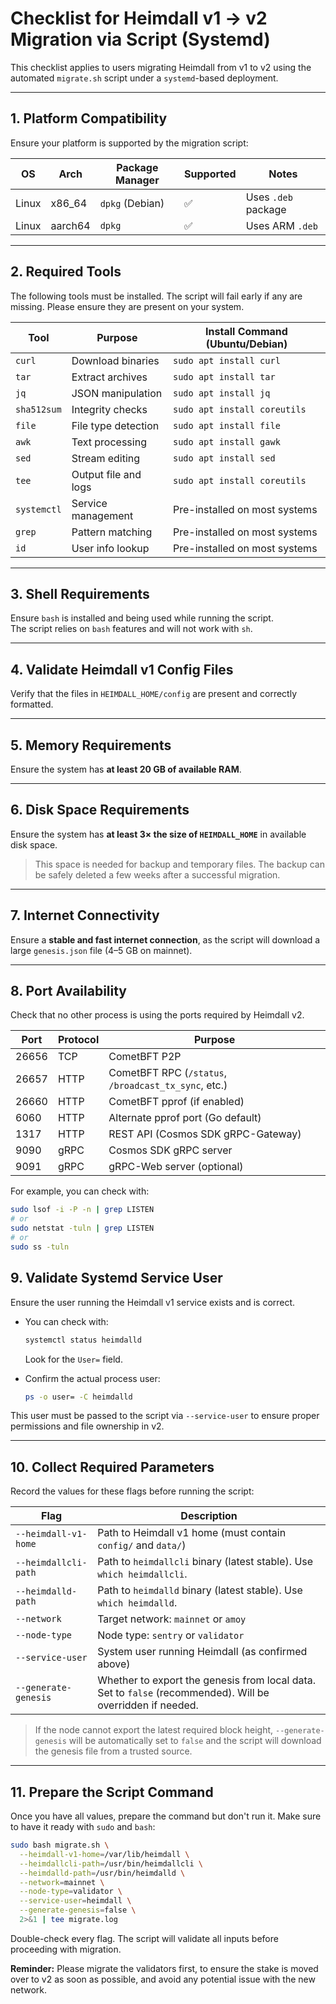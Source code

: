 # Checklist for Heimdall v1 → v2 Migration via Script (Systemd)

This checklist applies to users migrating Heimdall from v1 to v2
using the automated `migrate.sh` script under a `systemd`-based deployment.

---

## 1. Platform Compatibility

Ensure your platform is supported by the migration script:

| OS     | Arch    | Package Manager | Supported | Notes                 |
|--------|---------|-----------------|-----------|-----------------------|
| Linux  | x86_64  | `dpkg` (Debian) | ✅         | Uses `.deb` package   |
| Linux  | aarch64 | `dpkg`          | ✅         | Uses ARM `.deb`       |

---

## 2. Required Tools

The following tools must be installed. The script will fail early if any are missing.
Please ensure they are present on your system.

| Tool        | Purpose              | Install Command (Ubuntu/Debian) |
|-------------|----------------------|---------------------------------|
| `curl`      | Download binaries    | `sudo apt install curl`         |
| `tar`       | Extract archives     | `sudo apt install tar`          |
| `jq`        | JSON manipulation    | `sudo apt install jq`           |
| `sha512sum` | Integrity checks     | `sudo apt install coreutils`    |
| `file`      | File type detection  | `sudo apt install file`         |
| `awk`       | Text processing      | `sudo apt install gawk`         |
| `sed`       | Stream editing       | `sudo apt install sed`          |
| `tee`       | Output file and logs | `sudo apt install coreutils`    |
| `systemctl` | Service management   | Pre-installed on most systems   |
| `grep`      | Pattern matching     | Pre-installed on most systems   |
| `id`        | User info lookup     | Pre-installed on most systems   |

---

## 3. Shell Requirements

Ensure `bash` is installed and being used while running the script.  
The script relies on `bash` features and will not work with `sh`.

---

## 4. Validate Heimdall v1 Config Files

Verify that the files in `HEIMDALL_HOME/config` are present and correctly formatted.

---

## 5. Memory Requirements

Ensure the system has **at least 20 GB of available RAM**.

---

## 6. Disk Space Requirements

Ensure the system has **at least 3× the size of `HEIMDALL_HOME`** in available disk space.

> This space is needed for backup and temporary files. The backup can be safely deleted a few weeks after a successful migration.

---

## 7. Internet Connectivity

Ensure a **stable and fast internet connection**,
as the script will download a large `genesis.json` file (4–5 GB on mainnet).

---

## 8. Port Availability

Check that no other process is using the ports required by Heimdall v2.

| Port  | Protocol | Purpose                                                                 |
|-------|----------|-------------------------------------------------------------------------|
| 26656 | TCP      | CometBFT P2P                                                            |
| 26657 | HTTP     | CometBFT RPC (`/status`, `/broadcast_tx_sync`, etc.)                    |
| 26660 | HTTP     | CometBFT pprof (if enabled)                                             |
| 6060  | HTTP     | Alternate pprof port (Go default)                                       |
| 1317  | HTTP     | REST API (Cosmos SDK gRPC-Gateway)                                      |
| 9090  | gRPC     | Cosmos SDK gRPC server                                                  |
| 9091  | gRPC     | gRPC-Web server (optional)                                              |

For example, you can check with:
```bash
sudo lsof -i -P -n | grep LISTEN
# or
sudo netstat -tuln | grep LISTEN
# or
sudo ss -tuln
````

## 9. Validate Systemd Service User

Ensure the user running the Heimdall v1 service exists and is correct.

* You can check with:

  ```bash
  systemctl status heimdalld
  ```

  Look for the `User=` field.

* Confirm the actual process user:

  ```bash
  ps -o user= -C heimdalld
  ```

This user must be passed to the script via `--service-user` to ensure proper permissions and file ownership in v2.

---

## 10. Collect Required Parameters

Record the values for these flags before running the script:

| Flag                 | Description                                                                                                |
|----------------------|------------------------------------------------------------------------------------------------------------|
| `--heimdall-v1-home` | Path to Heimdall v1 home (must contain `config/` and `data/`)                                              |
| `--heimdallcli-path` | Path to `heimdallcli` binary (latest stable). Use `which heimdallcli`.                                     |
| `--heimdalld-path`   | Path to `heimdalld` binary (latest stable). Use `which heimdalld`.                                         |
| `--network`          | Target network: `mainnet` or `amoy`                                                                        |
| `--node-type`        | Node type: `sentry` or `validator`                                                                         |
| `--service-user`     | System user running Heimdall (as confirmed above)                                                          |
| `--generate-genesis` | Whether to export the genesis from local data. Set to `false` (recommended). Will be overridden if needed. |

> If the node cannot export the latest required block height, `--generate-genesis` will be automatically set to `false` and the script will download the genesis file from a trusted source.

---

## 11. Prepare the Script Command

Once you have all values, prepare the command but don't run it.
Make sure to have it ready with `sudo` and `bash`:

```bash
sudo bash migrate.sh \
  --heimdall-v1-home=/var/lib/heimdall \
  --heimdallcli-path=/usr/bin/heimdallcli \
  --heimdalld-path=/usr/bin/heimdalld \
  --network=mainnet \
  --node-type=validator \
  --service-user=heimdall \
  --generate-genesis=false \
  2>&1 | tee migrate.log
```

Double-check every flag. 
The script will validate all inputs before proceeding with migration.

**Reminder:** Please migrate the validators first, to ensure the stake is moved over to v2 as soon as possible, and avoid any potential issue with the new network.
